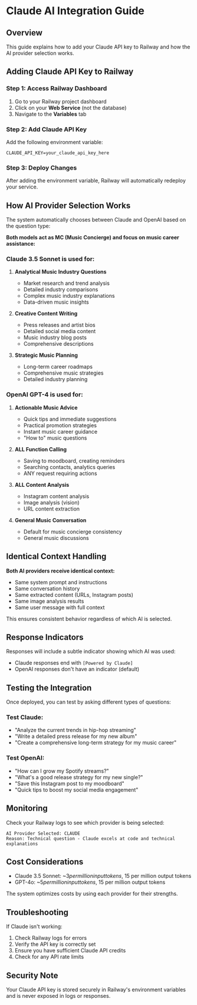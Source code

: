 # Claude AI Integration Guide

## Overview
This guide explains how to add your Claude API key to Railway and how the AI provider selection works.

## Adding Claude API Key to Railway

### Step 1: Access Railway Dashboard
1. Go to your Railway project dashboard
2. Click on your **Web Service** (not the database)
3. Navigate to the **Variables** tab

### Step 2: Add Claude API Key
Add the following environment variable:
```
CLAUDE_API_KEY=your_claude_api_key_here
```

### Step 3: Deploy Changes
After adding the environment variable, Railway will automatically redeploy your service.

## How AI Provider Selection Works

The system automatically chooses between Claude and OpenAI based on the question type:

**Both models act as MC (Music Concierge) and focus on music career assistance:**

### Claude 3.5 Sonnet is used for:
1. **Analytical Music Industry Questions**
   - Market research and trend analysis
   - Detailed industry comparisons
   - Complex music industry explanations
   - Data-driven music insights

2. **Creative Content Writing**
   - Press releases and artist bios
   - Detailed social media content
   - Music industry blog posts
   - Comprehensive descriptions

3. **Strategic Music Planning**
   - Long-term career roadmaps
   - Comprehensive music strategies
   - Detailed industry planning

### OpenAI GPT-4 is used for:
1. **Actionable Music Advice**
   - Quick tips and immediate suggestions
   - Practical promotion strategies
   - Instant music career guidance
   - "How to" music questions

2. **ALL Function Calling**
   - Saving to moodboard, creating reminders
   - Searching contacts, analytics queries
   - ANY request requiring actions

3. **ALL Content Analysis**
   - Instagram content analysis
   - Image analysis (vision)
   - URL content extraction

4. **General Music Conversation**
   - Default for music concierge consistency
   - General music discussions

## Identical Context Handling

**Both AI providers receive identical context:**
- Same system prompt and instructions
- Same conversation history
- Same extracted content (URLs, Instagram posts)
- Same image analysis results
- Same user message with full context

This ensures consistent behavior regardless of which AI is selected.

## Response Indicators

Responses will include a subtle indicator showing which AI was used:
- Claude responses end with `[Powered by Claude]`
- OpenAI responses don't have an indicator (default)

## Testing the Integration

Once deployed, you can test by asking different types of questions:

### Test Claude:
- "Analyze the current trends in hip-hop streaming"
- "Write a detailed press release for my new album"
- "Create a comprehensive long-term strategy for my music career"

### Test OpenAI:
- "How can I grow my Spotify streams?"
- "What's a good release strategy for my new single?"
- "Save this Instagram post to my moodboard"
- "Quick tips to boost my social media engagement"

## Monitoring

Check your Railway logs to see which provider is being selected:
```
AI Provider Selected: CLAUDE
Reason: Technical question - Claude excels at code and technical explanations
```

## Cost Considerations

- Claude 3.5 Sonnet: ~$3 per million input tokens, ~$15 per million output tokens
- GPT-4o: ~$5 per million input tokens, ~$15 per million output tokens

The system optimizes costs by using each provider for their strengths.

## Troubleshooting

If Claude isn't working:
1. Check Railway logs for errors
2. Verify the API key is correctly set
3. Ensure you have sufficient Claude API credits
4. Check for any API rate limits

## Security Note

Your Claude API key is stored securely in Railway's environment variables and is never exposed in logs or responses. 